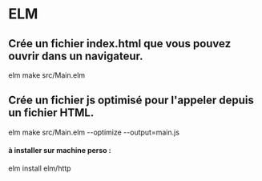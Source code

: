 # ELM


## Crée un fichier index.html que vous pouvez ouvrir dans un navigateur.
elm make src/Main.elm

## Crée un fichier js optimisé pour l'appeler depuis un fichier HTML.
elm make src/Main.elm --optimize --output=main.js

#### à installer sur machine perso :
elm install elm/http

